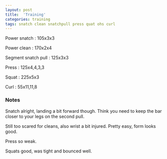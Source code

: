 ```yaml
---
layout: post
title:  'Training'
categories: training
tags: snatch clean snatchpull press quat ohs curl
---
```


Power snatch :   105x3x3

Power clean :   170x2x4

Segment snatch pull :   125x3x3

Press   :   125x4,4,3,3

Squat   :   225x5x3

Curl    :   55x11,11,8


### Notes

Snatch alright, landing a bit forward though. Think you need to keep the bar closer to
your legs on the second pull.

Still too scared for cleans, also wrist a bit injured. Pretty easy, form looks good.

Press so weak.

Squats good, was tight and bounced well.
